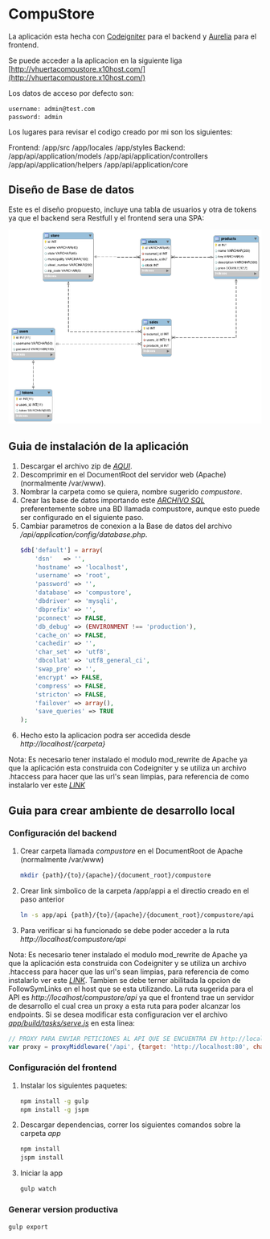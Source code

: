 # CompuStore

La aplicación esta hecha con [Codeigniter](https://www.codeigniter.com/) para el backend y [Aurelia](http://aurelia.io/) para el frontend.

Se puede acceder a la aplicacion en la siguiente liga [http://vhuertacompustore.x10host.com/](http://vhuertacompustore.x10host.com/)

Los datos de acceso por defecto son:

    username: admin@test.com
    password: admin

Los lugares para revisar el codigo creado por mi son los siguientes:

Frontend:
    /app/src
    /app/locales
    /app/styles
Backend:
    /app/api/application/models
    /app/api/application/controllers
    /app/api/application/helpers
    /app/api/application/core

## Diseño de Base de datos

Este es el diseño propuesto, incluye una tabla de usuarios y otra de tokens ya que el backend sera Restfull y el frontend sera una SPA:

![alt text](https://github.com/vhuerta/CompuStore/blob/master/diagram/model.png?raw=true "Modelo ER")

## Guia de instalación de la aplicación

1. Descargar el archivo zip de *[AQUI](https://github.com/vhuerta/CompuStore/releases/download/1.0.0/export.zip)*.
2. Descomprimir en el DocumentRoot del servidor web (Apache) (normalmente /var/www).
3. Nombrar la carpeta como se quiera, nombre sugerido *compustore*.
4. Crear las base de datos importando este *[ARCHIVO SQL](https://github.com/vhuerta/CompuStore/blob/master/sql/compustore.sql)* preferentemente sobre una BD llamada compustore, aunque esto puede ser configurado en el siguiente paso.
5. Cambiar parametros de conexion a la Base de datos del archivo */api/application/config/database.php*.
    ```php
    $db['default'] = array(
    	'dsn'	=> '',
    	'hostname' => 'localhost',
    	'username' => 'root',
    	'password' => '',
    	'database' => 'compustore',
    	'dbdriver' => 'mysqli',
    	'dbprefix' => '',
    	'pconnect' => FALSE,
    	'db_debug' => (ENVIRONMENT !== 'production'),
    	'cache_on' => FALSE,
    	'cachedir' => '',
    	'char_set' => 'utf8',
    	'dbcollat' => 'utf8_general_ci',
    	'swap_pre' => '',
    	'encrypt' => FALSE,
    	'compress' => FALSE,
    	'stricton' => FALSE,
    	'failover' => array(),
    	'save_queries' => TRUE
    );
    ```
6. Hecho esto la aplicacion podra ser accedida desde *http://localhost/{carpeta}*

Nota: Es necesario tener instalado el modulo mod_rewrite de Apache ya que la aplicación esta construida con Codeigniter y se utiliza un archivo .htaccess para hacer que las url's sean limpias, para referencia de como instalarlo ver este *[LINK](https://www.digitalocean.com/community/tutorials/how-to-set-up-mod_rewrite-for-apache-on-ubuntu-14-04)*

## Guia para crear ambiente de desarrollo local

### Configuración del backend

1. Crear carpeta llamada *compustore* en el DocumentRoot de Apache (normalmente /var/www)
    ```bash
    mkdir {path}/{to}/{apache}/{document_root}/compustore
    ```
2. Crear link simbolico de la carpeta /app/appi a el directio creado en el paso anterior
    ```bash
    ln -s app/api {path}/{to}/{apache}/{document_root}/compustore/api
    ```
3. Para verificar si ha funcionado se debe poder acceder a la ruta *http://localhost/compustore/api*

Nota: Es necesario tener instalado el modulo mod_rewrite de Apache ya que la aplicación esta construida con Codeigniter y se utiliza un archivo .htaccess para hacer que las url's sean limpias, para referencia de como instalarlo ver este *[LINK](https://www.digitalocean.com/community/tutorials/how-to-set-up-mod_rewrite-for-apache-on-ubuntu-14-04)*. Tambien se debe terner abilitada la opcion de FollowSymLinks en el host que se esta utilizando. La ruta sugerida para el API es *http://localhost/compustore/api* ya que el frontend trae un servidor de desarrollo el cual crea un proxy a esta ruta para poder alcanzar los endpoints. Si se desea modificar esta configuracion ver el archivo *[app/build/tasks/serve.js](https://github.com/vhuerta/CompuStore/blob/master/app/build/tasks/serve.js)* en esta linea:

```javascript
// PROXY PARA ENVIAR PETICIONES AL API QUE SE ENCUENTRA EN http://localhost:80/compustore/api
var proxy = proxyMiddleware('/api', {target: 'http://localhost:80', changeOrigin: true, pathRewrite: {'^/api': '/compustore/api'}});
```

### Configuración del frontend

1. Instalar los siguientes paquetes:
    ```bash
    npm install -g gulp
    npm install -g jspm
    ```
2. Descargar dependencias, correr los siguientes comandos sobre la carpeta *app*
    ```bash
    npm install
    jspm install
    ```
3. Iniciar la app
    ```bash
    gulp watch
    ```


### Generar version productiva
```bash
gulp export
```
